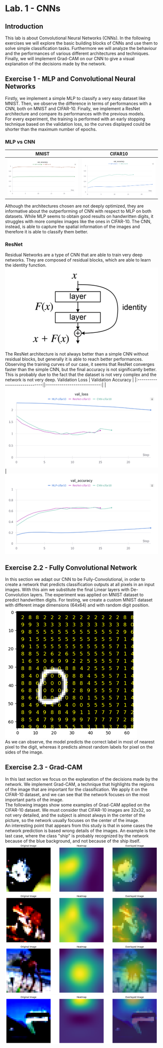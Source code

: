 # Lab. 1 - CNNs
## Introduction
This lab is about Convolutional Neural Networks (CNNs). In the following exercises we will explore the basic building blocks of CNNs and use them to solve simple classification tasks. Furthermore we will analyze the behaviour and the performances of various different architectures and techniques. Finally, we will implement Grad-CAM on our CNN to give a visual explanation of the decisions made by the network.

## Exercise 1 - MLP and Convolutional Neural Networks
Firstly, we implement a simple MLP to classify a very easy dataset like MNIST. 
Then, we observe the difference in terms of performances with a CNN, both on MNIST and CIFAR-10.
Finally, we implement a ResNet architecture and compare its performances with the previous models.  
For every experiment, the training is performed with an early stopping technique based on the validation loss, so the curves displayed could be shorter than the maximum number of epochs.

### MLP vs CNN
 MNIST |   CIFAR10 |
|:-----------------------------:|:----------------------------:|
|![](images/curves_mnist.png)  |  ![](images/curves_cifar_no_resnet.png)  

Although the architectures chosen are not deeply optimized, they are informative about the outperforming of CNN with respect to MLP on both datasets. While MLP seems to obtain good results on handwritten digits, it struggles with more complex images like the ones in CIFAR-10. The CNN, instead, is able to capture the spatial information of the images and therefore it is able to classify them better.  

### ResNet
Residual Networks are a type of CNN that are able to train very deep networks. They are composed of residual blocks, which are able to learn the identity function.
![](images/resnet.png)
The ResNet architecture is not always better than a simple CNN without residual blocks, but generally it is able to reach better performances. Observing the training curves of our case, it seems that ResNet converges faster than the simple CNN, but the final accuracy is not significantly better. This is probably due to the fact that the dataset is not very complex and the network is not very deep.
 Validation Loss |   Validation Accuracy |
|:-----------------------------:|:----------------------------:|
|![](images/loss_cifar.png)  |  ![](images/acc_cifar.png)  

## Exercise 2.2 - Fully Convolutional Network
In this section we adapt our CNN to be Fully-Convolutional, in order to create a network that predicts classification outputs at all pixels in an input images. With this aim we substitute the final Linear layers with De-Convolution layers. The experiment was applied on MNIST dataset to predict handwritten digits. For testing, we create a custom MNIST dataset with different image dimensions (64x64) and with random digit position.  
![Fully-Convolutional-Network results](images/fcn_results.png)  
As we can observe, the model predicts the correct label in most of nearest pixel to the digit, whereas it predicts almost random labels for pixel on the sides of the image.

## Exercise 2.3 - Grad-CAM
In this last section we focus on the explanation of the decisions made by the network. We implement Grad-CAM, a technique that highlights the regions of the image that are important for the classification. We apply it on the CIFAR-10 dataset, and we can see that the network focuses on the most important parts of the image.  
The following images show some examples of Grad-CAM applied on the CIFAR-10 dataset. We must consider that CIFAR-10 images are 32x32, so not very detailed, and the subject is almost always in the center of the picture, so the network usually focuses on the center of the image.  
An interesting point that appears from this study is that in some cases the network prediction is based wrong details of the images. An example is the last case, where the class "ship" is probably recognized by the network because of the blue background, and not because of the ship itself.
![](images/gradcam1.png)
![](images/gradcam5.png)
![](images/gradcam6.png)
![](images/gradcam4.png)

